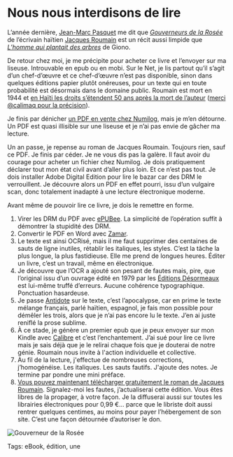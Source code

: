 # Nous nous interdisons de lire

L’année dernière, [Jean-Marc Pasquet](http://www.amazon.fr/Jean-Marc-Pasquet/e/B004MK4FFU/ref=ntt_athr_dp_pel_1) me dit que [*Gouverneurs de la Rosée*](http://fr.wikipedia.org/wiki/Gouverneurs_de_la_ros%C3%A9e) de l’écrivain haïtien [Jacques Roumain](http://fr.wikipedia.org/wiki/Jacques_Roumain) est un récit aussi limpide que [*L’homme qui plantait des arbres*](/2010/07/28/le-petit-livre-de-la-revolution/) de Giono.

De retour chez moi, je me précipite pour acheter ce livre et l’envoyer sur ma liseuse. Introuvable en epub ou en mobi. Sur le Net, je lis partout qu’il s’agit d’un chef-d’œuvre et ce chef-d’œuvre n’est pas disponible, sinon dans quelques éditions papier plutôt onéreuses, pour un texte qui en toute probabilité est désormais dans le domaine public. Roumain est mort en 1944 et [en Haïti les droits s’étendent 50 ans après la mort de l’auteur](http://en.m.wikipedia.org/wiki/List_of_countries'_copyright_lengths) ([merci @calimaq pour la précision](http://scinfolex.wordpress.com/)).

Je finis par dénicher [un PDF en vente chez Numilog](http://www.numilog.com/127157/Gouverneurs-de-la-Rosee.ebook), mais je m’en détourne. Un PDF est quasi illisible sur une liseuse et je n’ai pas envie de gâcher ma lecture.

Un an passe, je repense au roman de Jacques Roumain. Toujours rien, sauf ce PDF. Je finis par céder. Je ne vous dis pas la galère. Il faut avoir du courage pour acheter un fichier chez Numilog. Je dois pratiquement déclarer tout mon état civil avant d’aller plus loin. Et ce n’est pas tout. Je dois installer Adobe Digital Edition pour lire le bazar car des DRM le verrouillent. Je découvre alors un PDF en effet pourri, issu d’un vulgaire scan, donc totalement inadapté à une lecture électronique moderne.

Avant même de pouvoir lire ce livre, je dois le remettre en forme.

1. Virer les DRM du PDF avec [ePUBee](http://epubee.com/pdf-drm-removal-program.htm). La simplicité de l’opération suffit à démontrer la stupidité des DRM.
2. Convertir le PDF en Word avec [Zamar](http://www.zamzar.com/).
3. Le texte est ainsi OCRisé, mais il me faut supprimer des centaines de sauts de ligne inutiles, rétablir les italiques, les styles. C’est la tâche la plus longue, la plus fastidieuse. Elle me prend de longues heures. Éditer un livre, c’est un travail, même en électronique.
4. Je découvre que l’OCR a ajouté son pesant de fautes mais, pire, que l’original issu d’un ouvrage édité en 1979 par les [Éditions Désormeaux](http://www.editions-desormeaux.com/) est lui-même truffé d’erreurs. Aucune cohérence typographique. Ponctuation hasardeuse.
5. Je passe [Antidote](http://www.druide.com/antidote.html) sur le texte, c’est l’apocalypse, car en prime le texte mélange français, parlé haïtien, espagnol, je fais mon possible pour démêler les trois, alors que je n’ai pas encore lu le texte. J’en ai juste reniflé la prose sublime.
6. À ce stade, je génère un premier epub que je peux envoyer sur mon Kindle avec [Calibre](http://calibre-ebook.com/) et c’est l’enchantement. J’ai sué pour lire ce livre mais je sais déjà que je le relirai chaque fois que je douterai de notre génie. Roumain nous invite à l'action individuelle et collective.
7. Au fil de la lecture, j'effectue de nombreuses corrections, j’homogénéise. Les italiques. Les sauts fautifs. J'ajoute des notes. Je termine par pondre une mini préface.
8. [Vous pouvez maintenant télécharger gratuitement le roman de Jacques Roumain](https://dl.dropboxusercontent.com/u/16630632/roumain.epub). Signalez-moi les fautes, j’actualiserai cette édition. Vous êtes libres de la propager, à votre façon. Je la diffuserai aussi sur toutes les librairies électroniques pour 0,99 €… parce que le libriste doit aussi rentrer quelques centimes, au moins pour payer l’hébergement de son site. C’est une façon détournée d’autoriser le don.

![Gouverneur de la Rosée](https://tcrouzet.com/images_tc/2013/05/couv1-500x763.png)



Tags: eBook, édition, une